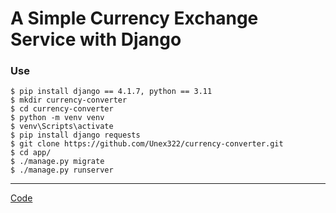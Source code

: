 # A Simple Currency Exchange Service with Django


### Use
```
$ pip install django == 4.1.7, python == 3.11
$ mkdir currency-converter
$ cd currency-converter
$ python -m venv venv
$ venv\Scripts\activate
$ pip install django requests
$ git clone https://github.com/Unex322/currency-converter.git
$ cd app/
$ ./manage.py migrate
$ ./manage.py runserver
```
---

[Code](https://github.com/unex322/currency-converter)

